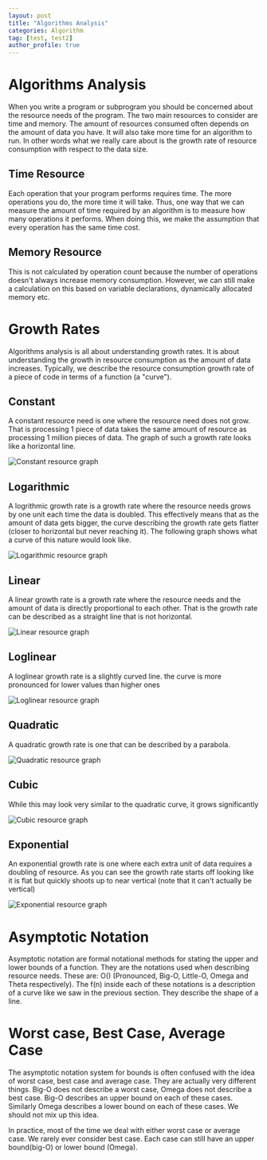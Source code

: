 ```yaml
---
layout: post
title: "Algorithms Analysis"
categories: Algorithm
tag: [test, test2]
author_profile: true
---
```


# Algorithms Analysis

When you write a program or subprogram you should be concerned about the resource needs of the program. The two main resources to consider are time and memory. The amount of resources consumed often depends on the amount of data you have. It will also take more time for an algorithm to run. In other words what we really care about is the growth rate of resource consumption with respect to the data size.

## Time Resource

Each operation that your program performs requires time. The more operations you do, the more time it will take. Thus, one way that we can measure the amount of time required by an algorithm is to measure how many operations it performs. When doing this, we make the assumption that every operation has the same time cost.

## Memory Resource

This is not calculated by operation count because the number of operations doesn't always increase memory consumption. However, we can still make a calculation on this based on variable declarations, dynamically allocated memory etc.

# Growth Rates

Algorithms analysis is all about understanding growth rates. It is about understanding the growth in resource consumption as the amount of data increases. Typically, we describe the resource consumption growth rate of a piece of code in terms of a function (a "curve").

## Constant

A constant resource need is one where the resource need does not grow. That is processing 1 piece of data takes the same amount of resource as processing 1 million pieces of data. The graph of such a growth rate looks like a horizontal line.

![Constant resource graph](/images/2023-05-19-algorithms_analysis/constant_resource_graph.jpeg "Constant")

## Logarithmic

A logrithmic growth rate is a growth rate where the resource needs grows by one unit each time the data is doubled. This effectively means that as the amount of data gets bigger, the curve describing the growth rate gets flatter (closer to horizontal but never reaching it). The following graph shows what a curve of this nature would look like.

![Logarithmic resource graph](/images/2023-05-19-algorithms_analysis/logarithmic_resource_graph.jpg "Logarithmic")

## Linear

A linear growth rate is a growth rate where the resource needs and the amount of data is directly proportional to each other. That is the growth rate can be described as a straight line that is not horizontal.

![Linear resource graph](/images/2023-05-19-algorithms_analysis/linear_resource_graph.jpg "Linear")

## Loglinear

A loglinear growth rate is a slightly curved line. the curve is more pronounced for lower values than higher ones

![Loglinear resource graph](/images/2023-05-19-algorithms_analysis/loglinear_resource_graph.jpg "Loglinear")

## Quadratic

A quadratic growth rate is one that can be described by a parabola.

![Quadratic resource graph](/images/2023-05-19-algorithms_analysis/quadratic_resource_graph.jpg "Quadratic")

## Cubic

While this may look very similar to the quadratic curve, it grows significantly 

![Cubic resource graph](/images/2023-05-19-algorithms_analysis/cubic_resource_graph.jpg "Cubic")

## Exponential

An exponential growth rate is one where each extra unit of data requires a doubling of resource. As you can see the growth rate starts off looking like it is flat but quickly shoots up to near vertical (note that it can't actually be vertical)

![Exponential resource graph](/images/2023-05-19-algorithms_analysis/exponential_resource_graph.jpeg "Exponential")


# Asymptotic Notation

Asymptotic notation are formal notational methods for stating the upper and lower bounds of a function. They are the notations used when describing resource needs. These are: O()
(Pronounced, Big-O, Little-O, Omega and Theta respectively). The f(n) inside each of these notations is a description of a curve like we saw in the previous section. They describe the shape of a line.

# Worst case, Best Case, Average Case

The asymptotic notation system for bounds is often confused with the idea of worst case, best case and average case. They are actually very different things. Big-O does not describe a worst case, Omega does not describe a best case. Big-O describes an upper bound on each of these cases. Similarly Omega describes a lower bound on each of these cases. We should not mix up this idea.

In practice, most of the time we deal with either worst case or average case. We rarely ever consider best case. Each case can still have an upper bound(big-O) or lower bound (Omega).









